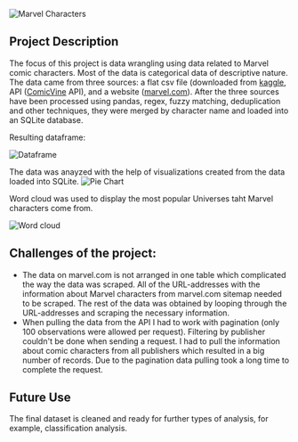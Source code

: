 ![Marvel Characters](https://github.com/natacasey/Wrangling_Marvel_Data_with_Python/blob/master/_assets/Marvel.jpg)
## Project Description

The focus of this project is data wrangling using data related to Marvel comic characters. Most of the data is categorical data of descriptive nature. 
The data came from three sources: a flat csv file (downloaded from [kaggle](https://www.kaggle.com/fivethirtyeight/fivethirtyeight-comic-characters-dataset),
API ([ComicVine](https://comicvine.gamespot.com/api/documentation) API), and a website ([marvel.com](https://www.marvel.com/characters)).
After the three sources have been processed using pandas, regex, fuzzy matching, deduplication and other techniques, they were merged by character name and loaded into an SQLite database. 

Resulting dataframe:

![Dataframe](https://github.com/natacasey/Wrangling_Marvel_Data_with_Python/blob/master/_assets/final_df.PNG)


The data was anayzed with the help of visualizations created from the data loaded into SQLite.
![Pie Chart](https://github.com/natacasey/Wrangling_Marvel_Data_with_Python/blob/master/_assets/pie_chart.PNG)


Word cloud was used to display the most popular Universes taht Marvel characters come from.

![Word cloud](https://github.com/natacasey/Wrangling_Marvel_Data_with_Python/blob/master/_assets/Word_cloud.PNG)

## Challenges of the project:

- The data on marvel.com is not arranged in one table which complicated the way the data was scraped. All of the URL-addresses with the information about Marvel characters from marvel.com sitemap needed to be scraped. The rest of the data was obtained by looping through the URL-addresses and scraping the necessary information. 
- When pulling the data from the API I had to work with pagination (only 100 observations were allowed per request).  Filtering by publisher couldn't be done when sending a request. I had to pull the information about comic characters from all publishers which resulted in a big number of records. Due to the pagination data pulling took a long time to complete the request. 

## Future Use
The final dataset is cleaned and ready for further types of analysis, for example, classification analysis.  



